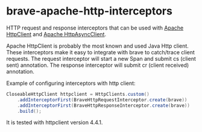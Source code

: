 # brave-apache-http-interceptors #

HTTP request and response interceptors that can be used with [Apache HttpClient](http://hc.apache.org/httpcomponents-client-4.4.x/index.html)
and [Apache HttpAsyncClient](http://hc.apache.org/httpcomponents-asyncclient-4.1.x/index.html).

Apache HttpClient is probably the most known and used Java Http client. These interceptors make it easy
to integrate with brave to catch/trace client requests. The request interceptor will start a new
Span and submit cs (client sent) annotation. The response interceptor will submit cr (client received)
annotation.

Example of configuring interceptors with http client:

```java
CloseableHttpClient httpclient = HttpClients.custom()
    .addInterceptorFirst(BraveHttpRequestInterceptor.create(brave))
    .addInterceptorFirst(BraveHttpResponseInterceptor.create(brave))
    .build();
```

It is tested with httpclient version 4.4.1.
